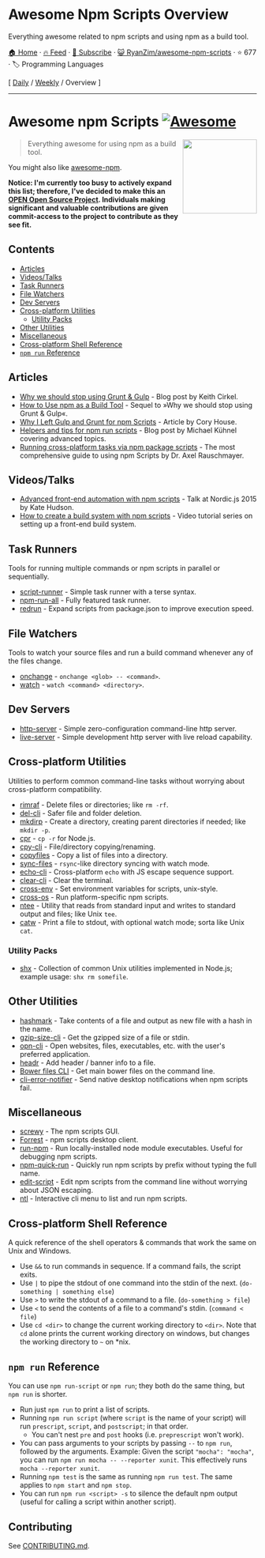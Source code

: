 # Awesome Npm Scripts Overview

Everything awesome related to npm scripts and using npm as a build tool.

[🏠 Home](/README.md) · [🔥 Feed](https://www.trackawesomelist.com/RyanZim/awesome-npm-scripts/rss.xml) · [📮 Subscribe](https://trackawesomelist.us17.list-manage.com/subscribe?u=d2f0117aa829c83a63ec63c2f&id=36a103854c) · [😺 RyanZim/awesome-npm-scripts](https://github.com/RyanZim/awesome-npm-scripts) · ⭐ 677 · 🏷️ Programming Languages

[ [Daily](/content/RyanZim/awesome-npm-scripts/README.md) / [Weekly](/content/RyanZim/awesome-npm-scripts/week/README.md) / Overview ]

---

<!--lint ignore awesome-heading-->

# Awesome npm Scripts [![Awesome](https://awesome.re/badge.svg)](https://awesome.re)

[<img src="https://github.com/RyanZim/awesome-npm-scripts/raw/master/npm-logo.png" align="right" width="150">](https://www.npmjs.com)

> Everything awesome for using npm as a build tool.

You might also like [awesome-npm](https://github.com/sindresorhus/awesome-npm).

**Notice: I'm currently too busy to actively expand this list; therefore, I've decided to make this an [OPEN Open Source Project](http://openopensource.github.io/). Individuals making significant and valuable contributions are given commit-access to the project to contribute as they see fit.**

## Contents

<!-- START doctoc generated TOC please keep comment here to allow auto update -->

<!-- DON'T EDIT THIS SECTION, INSTEAD RE-RUN doctoc TO UPDATE -->

*   [Articles](#articles)
*   [Videos/Talks](#videostalks)
*   [Task Runners](#task-runners)
*   [File Watchers](#file-watchers)
*   [Dev Servers](#dev-servers)
*   [Cross-platform Utilities](#cross-platform-utilities)
    *   [Utility Packs](#utility-packs)
*   [Other Utilities](#other-utilities)
*   [Miscellaneous](#miscellaneous)
*   [Cross-platform Shell Reference](#cross-platform-shell-reference)
*   [`npm run` Reference](#npm-run-reference)

<!-- END doctoc generated TOC please keep comment here to allow auto update -->

## Articles

*   [Why we should stop using Grunt & Gulp](https://www.keithcirkel.co.uk/why-we-should-stop-using-grunt/) - Blog post by Keith Cirkel.
*   [How to Use npm as a Build Tool](https://www.keithcirkel.co.uk/how-to-use-npm-as-a-build-tool/) - Sequel to »Why we should stop using Grunt & Gulp«.
*   [Why I Left Gulp and Grunt for npm Scripts](https://medium.freecodecamp.com/why-i-left-gulp-and-grunt-for-npm-scripts-3d6853dd22b8) -  Article by Cory House.
*   [Helpers and tips for npm run scripts](http://michael-kuehnel.de/tooling/2018/03/22/helpers-and-tips-for-npm-run-scripts.html) - Blog post by Michael Kühnel covering advanced topics.
*   [Running cross-platform tasks via npm package scripts](https://exploringjs.com/nodejs-shell-scripting/ch_package-scripts.html) - The most comprehensive guide to using npm Scripts by Dr. Axel Rauschmayer.

## Videos/Talks

*   [Advanced front-end automation with npm scripts](https://www.youtube.com/watch?v=0RYETb9YVrk) - Talk at Nordic.js 2015 by Kate Hudson.
*   [How to create a build system with npm scripts](http://www.penta-code.com/how-to-create-a-build-system-with-npm-scripts/) - Video tutorial series on setting up a front-end build system.

## Task Runners

Tools for running multiple commands or npm scripts in parallel or sequentially.

*   [script-runner](https://github.com/paulpflug/script-runner) - Simple task runner with a terse syntax.
*   [npm-run-all](https://github.com/mysticatea/npm-run-all) - Fully featured task runner.
*   [redrun](https://github.com/coderaiser/redrun) - Expand scripts from package.json to improve execution speed.

## File Watchers

Tools to watch your source files and run a build command whenever any of the files change.

*   [onchange](https://github.com/Qard/onchange) - `onchange <glob> -- <command>`.
*   [watch](https://github.com/mikeal/watch) - `watch <command> <directory>`.

## Dev Servers

*   [http-server](https://github.com/indexzero/http-server) - Simple zero-configuration command-line http server.
*   [live-server](https://github.com/tapio/live-server) - Simple development http server with live reload capability.

## Cross-platform Utilities

Utilities to perform common command-line tasks without worrying about cross-platform compatibility.

*   [rimraf](https://github.com/isaacs/rimraf) - Delete files or directories; like `rm -rf`.
*   [del-cli](https://github.com/sindresorhus/del-cli) - Safer file and folder deletion.
*   [mkdirp](https://github.com/substack/node-mkdirp) - Create a directory, creating parent directories if needed; like `mkdir -p`.
*   [cpr](https://github.com/davglass/cpr) - `cp -r` for Node.js.
*   [cpy-cli](https://github.com/sindresorhus/cpy-cli) - File/directory copying/renaming.
*   [copyfiles](https://github.com/calvinmetcalf/copyfiles) - Copy a list of files into a directory.
*   [sync-files](https://github.com/byteclubfr/node-sync-files) - `rsync`-like directory syncing with watch mode.
*   [echo-cli](https://github.com/iamakulov/echo-cli) - Cross-platform `echo` with JS escape sequence support.
*   [clear-cli](https://github.com/sindresorhus/clear-cli) - Clear the terminal.
*   [cross-env](https://github.com/kentcdodds/cross-env) - Set environment variables for scripts, unix-style.
*   [cross-os](https://github.com/milewski/cross-os) - Run platform-specific npm scripts.
*   [ntee](https://github.com/stefanmaric/ntee) - Utility that reads from standard input and writes to standard output and files; like Unix `tee`.
*   [catw](https://github.com/substack/catw) - Print a file to stdout, with optional watch mode; sorta like Unix `cat`.

### Utility Packs

*   [shx](https://github.com/shelljs/shx) - Collection of common Unix utilities implemented in Node.js; example usage: `shx rm somefile`.

## Other Utilities

*   [hashmark](https://github.com/keithamus/hashmark) -  Take contents of a file and output as new file with a hash in the name.
*   [gzip-size-cli](https://github.com/sindresorhus/gzip-size-cli) - Get the gzipped size of a file or stdin.
*   [opn-cli](https://github.com/sindresorhus/opn-cli) - Open websites, files, executables, etc. with the user's preferred application.
*   [headr](https://github.com/heldr/headr) - Add header / banner info to a file.
*   [Bower files CLI](https://github.com/thompsonemerson/bower-files-cli) - Get main bower files on the command line.
*   [cli-error-notifier](https://github.com/micromata/cli-error-notifier) - Send native desktop notifications when npm scripts fail.

## Miscellaneous

*   [screwy](https://github.com/samueleaton/screwy) - The npm scripts GUI.
*   [Forrest](https://github.com/stefanjudis/forrest) - npm scripts desktop client.
*   [run-npm](https://github.com/timoxley/npm-run) - Run locally-installed node module executables. Useful for debugging npm scripts.
*   [npm-quick-run](https://github.com/bahmutov/npm-quick-run) - Quickly run npm scripts by prefix without typing the full name.
*   [edit-script](https://github.com/RyanZim/edit-script) - Edit npm scripts from the command line without worrying about JSON escaping.
*   [ntl](https://github.com/ruyadorno/ntl) - Interactive cli menu to list and run npm scripts.

## Cross-platform Shell Reference

A quick reference of the shell operators & commands that work the same on Unix and Windows.

*   Use `&&` to run commands in sequence. If a command fails, the script exits.
*   Use `|` to pipe the stdout of one command into the stdin of the next. (`do-something | something else`)
*   Use `>` to write the stdout of a command to a file. (`do-something > file`)
*   Use `<` to send the contents of a file to a command's stdin. (`command < file`)
*   Use `cd <dir>` to change the current working directory to `<dir>`. Note that `cd` alone prints the current working directory on windows, but changes the working directory to `~` on \*nix.

## `npm run` Reference

You can use `npm run-script` or `npm run`; they both do the same thing, but `npm run` is shorter.

*   Run just `npm run` to print a list of scripts.
*   Running `npm run script` (where `script` is the name of your script) will run `prescript`, `script`, and `postscript`; in that order.
    *   You can't nest `pre` and `post` hooks (i.e. `preprescript` won't work).
*   You can pass arguments to your scripts by passing `--` to `npm run`, followed by the arguments. Example: Given the script `"mocha": "mocha"`, you can run `npm run mocha -- --reporter xunit`. This effectively runs `mocha --reporter xunit`.
*   Running `npm test` is the same as running `npm run test`. The same applies to `npm start` and `npm stop`.
*   You can run `npm run <script> -s` to silence the default npm output (useful for calling a script within another script).

## Contributing

See [CONTRIBUTING.md](https://github.com/RyanZim/awesome-npm-scripts/blob/master/CONTRIBUTING.md).

